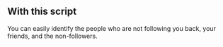
## With this script
You can easily identify the people who are not following you back, your friends, and the non-followers.
